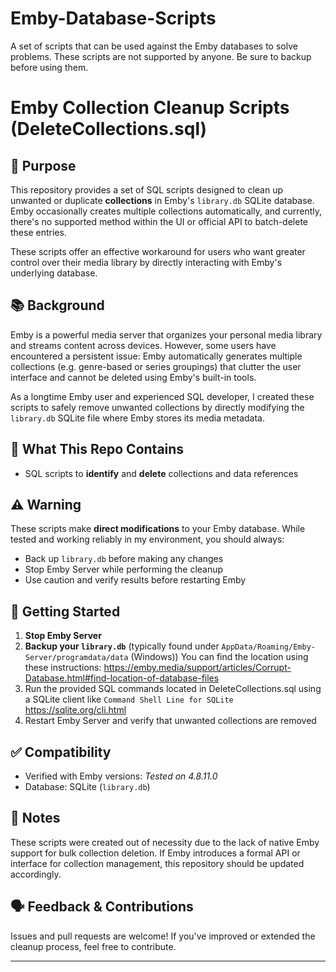 # Emby-Database-Scripts
A set of scripts that can be used against the Emby databases to solve problems.  These scripts are not supported by anyone.  Be sure to backup before using them.


# Emby Collection Cleanup Scripts (DeleteCollections.sql)

## 🎯 Purpose

This repository provides a set of SQL scripts designed to clean up unwanted or duplicate **collections** in Emby's `library.db` SQLite database. Emby occasionally creates multiple collections automatically, and currently, there's no supported method within the UI or official API to batch-delete these entries.

These scripts offer an effective workaround for users who want greater control over their media library by directly interacting with Emby's underlying database.

## 📚 Background

Emby is a powerful media server that organizes your personal media library and streams content across devices. However, some users have encountered a persistent issue: Emby automatically generates multiple collections (e.g. genre-based or series groupings) that clutter the user interface and cannot be deleted using Emby's built-in tools.

As a longtime Emby user and experienced SQL developer, I created these scripts to safely remove unwanted collections by directly modifying the `library.db` SQLite file where Emby stores its media metadata.

## 🧰 What This Repo Contains

- SQL scripts to **identify** and **delete** collections and data references

## ⚠️ Warning

These scripts make **direct modifications** to your Emby database. While tested and working reliably in my environment, you should always:
- Back up `library.db` before making any changes
- Stop Emby Server while performing the cleanup
- Use caution and verify results before restarting Emby

## 🚀 Getting Started

1. **Stop Emby Server**
2. **Backup your `library.db`** (typically found under `AppData/Roaming/Emby-Server/programdata/data` (Windows))  You can find the location using these instructions: https://emby.media/support/articles/Corrupt-Database.html#find-location-of-database-files
3. Run the provided SQL commands located in DeleteCollections.sql using a SQLite client like `Command Shell Line for SQLite` https://sqlite.org/cli.html
4. Restart Emby Server and verify that unwanted collections are removed

## ✅ Compatibility

- Verified with Emby versions: *Tested on 4.8.11.0*
- Database: SQLite (`library.db`)

## 📌 Notes

These scripts were created out of necessity due to the lack of native Emby support for bulk collection deletion. If Emby introduces a formal API or interface for collection management, this repository should be updated accordingly.

## 🗣 Feedback & Contributions

Issues and pull requests are welcome! If you've improved or extended the cleanup process, feel free to contribute.

---

